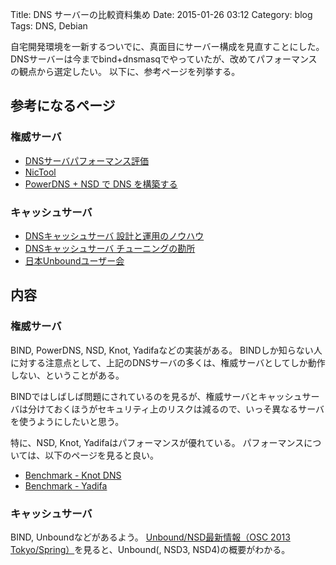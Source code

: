 Title: DNS サーバーの比較資料集め
Date: 2015-01-26 03:12
Category: blog
Tags: DNS, Debian

自宅開発環境を一新するついでに、真面目にサーバー構成を見直すことにした。
DNSサーバーは今までbind+dnsmasqでやっていたが、改めてパフォーマンスの観点から選定したい。
以下に、参考ページを列挙する。

## 参考になるページ
### 権威サーバ
- [DNSサーバパフォーマンス評価](http://jprs.co.jp/enum/enum_jprs/activity/pdf/N+I-20050610-C24.pdf)
- [NicTool](https://github.com/msimerson/NicTool/wiki/Install-Nameserver)
- [PowerDNS + NSD で DNS を構築する](http://blog.akagi.jp/archives/4072.html)
### キャッシュサーバ
- [DNSキャッシュサーバ 設計と運用のノウハウ](http://dnsops.jp/event/20140626/DNS-design-operation-higashi.pdf)
- [DNSキャッシュサーバ チューニングの勘所](http://www.slideshare.net/hdais/dns-32071366)
- [日本Unboundユーザー会](http://unbound.jp/unbound/)

## 内容
### 権威サーバ
BIND, PowerDNS, NSD, Knot, Yadifaなどの実装がある。
BINDしか知らない人に対する注意点として、上記のDNSサーバの多くは、権威サーバとしてしか動作しない、ということがある。

BINDではしばしば問題にされているのを見るが、権威サーバとキャッシュサーバは分けておくほうがセキュリティ上のリスクは減るので、いっそ異なるサーバを使うようにしたいと思う。

特に、NSD, Knot, Yadifaはパフォーマンスが優れている。
パフォーマンスについては、以下のページを見ると良い。

- [Benchmark - Knot DNS](https://www.knot-dns.cz/pages/benchmark.html#tab-response-rate)
- [Benchmark - Yadifa](http://www.yadifa.eu/benchmark)

### キャッシュサーバ
BIND, Unboundなどがあるよう。
[Unbound/NSD最新情報（OSC 2013 Tokyo/Spring）](http://www.slideshare.net/ttkzw/unboundnsdosc-2013-tokyospring-16708977)を見ると、Unbound(, NSD3, NSD4)の概要がわかる。




